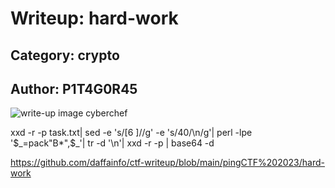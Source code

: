 # Writeup: hard-work

## Category: crypto

## Author: P1T4G0R45

![write-up image cyberchef](./write-up.png)


xxd -r -p task.txt| sed -e 's/[6 ]//g' -e 's/40/\n/g'| perl -lpe '$_=pack"B*",$_'| tr -d '\n'| xxd -r -p | base64 -d

https://github.com/daffainfo/ctf-writeup/blob/main/pingCTF%202023/hard-work
